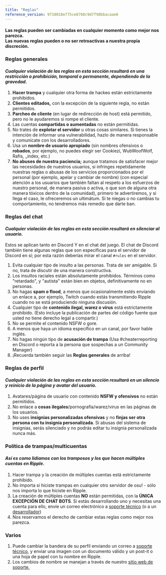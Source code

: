 ```yaml
---
title: "Reglas"
reference_version: 9710018e775ce8760c9d7f98bbacaae6
---
```

<h4 class="cenetered">Las reglas pueden ser cambiadas en cualquier momento como mejor nos parezca.<br>Las nuevas reglas pueden o no ser retroactivas a nuestra propia discreción.</h4>

<h3><i class="game icon"></i> Reglas generales</h3>

#### _Cualquier violación de las reglas en esta sección resultará en una **restricción o prohibición, temporal o permanente**, dependiendo de la gravedad._

1. **Hacer trampa** y cualquier otra forma de hackeo están estrictamente prohibidos.
2. **Clientes editados,** con la excepción de la siguiente regla, no están permitidos.
3. **Parcheo de cliente** (en lugar de redirección de host) está permitido, pero no le ayudaremos si rompe el cliente.
4. Las cuentas **compartidas o aumentadas** no están permitidas.
5. No trates de **explotar el servidor** u otras cosas similares. Si tienes la intención de informar una vulnerabilidad, hazlo de manera responsable y comunícate con los desarrolladores.
6. Usa un **nombre de usuario apropiado** (sin nombres ofensivos o **robados**, por ejemplo, no puedes elegir ser Cookiezi, WubWoofWolf, Rafis, _index, etc.)
7. **No abuses de nuestra paciencia;** aunque tratamos de satisfacer mejor las necesidades de nuestros usuarios, si infringes repetidamente nuestras reglas o abusas de los servicios proporcionados por el personal (por ejemplo, apelar y cambiar de nombre) (con especial atención a los usuarios que también faltan al respeto a los esfuerzos de nuestro personal, de manera pasiva o activa, o que son de alguna otra manera tóxicos dentro de la comunidad), primero te advertiremos, y si llega el caso, le ofreceremos un ultimátum. Si te niegas o no cambias tu comportamiento, no tendremos más remedio que darte ban.

<h3><i class="comment icon"></i> Reglas del chat</h3>

#### _Cualquier violación de las reglas en esta sección resultará en **silenciar al usuario**._

Estos se aplican tanto en Discord Y en el chat del juego. El chat de Discord también tiene algunas reglas que son específicas para el servidor de Discord en sí; por esta razón deberías mirar el canal `#rules` en el servidor.

1. Evita cualquier tipo de insulto a las personas. Trata de ser amigable. Si no, trata de discutir de una manera constructiva.
2. Los insultos raciales están absolutamente prohibidos. Términos como "retardado", y "autista" están bien en objetos, definitivamente no en personas.
3. No hagas **spam o flood**, a menos que ocasionalmente estés enviando un enlace a, por ejemplo, Twitch cuando estás transmitiendo Ripple cuando no se está produciendo ninguna discusión.
4. Cualquier tipo de **contenido ilegal, warez o virus** está estrictamente prohibido. (Esto incluye la publicación de partes del código fuente que usted no tiene derecho legal a compartir.)
5. No se permite el contenido NSFW o gore.
6. A menos que haya un idioma específico en un canal, por favor hable inglés.
7. No hagas ningún tipo de **acusación de trampa** (Usa #cheaterreporting en Discord o reporta a la persona que sospechas a un Community Manager)
8. ¡Recuerda también seguir las **Reglas generales** de arriba!

<h3><i class="user icon"></i> Reglas de perfil</h3>

#### _Cualquier violación de las reglas en esta sección resultará en un **silencio y reinicio de la página y avatar del usuario**._

1. Avatares/página de usuario con contenido **NSFW y ofensivos** no están permitidos.
2. No enlace a **cosas ilegales**/pornografía/warez/virus en las páginas de los usuarios.
3. No uses **insignias personalizadas ofensivas** y no **finjas ser otra persona con tu insignia personalizada**. Si abusas del sistema de insignias, serás silenciado y no podrás editar tu insignia personalizada nunca más.

<h3><i class="file text outline icon"></i> Política de trampas/multicuentas</h3>

#### _Así es como lidiamos con los tramposos y los que hacen múltiples cuentas en Ripple._

1. Hacer trampa y la creación de múltiples cuentas está estrictamente prohibido.
2. No importa si hiciste trampas en cualquier otro servidor de osu! - sólo nos importa lo que hiciste en Ripple.
3. La creación de múltiples cuentas **NO** están permitidas, con la **ÚNICA EXCEPCIÓN DE CHAT BOTS**.  Si estás desarrollando uno y necesitas una cuenta para ello,  envíe un correo electrónico a [soporte técnico](mailto:support@ripple.moe) (o a un [desarrollador](mailto:howl@ripple.moe))
4. Nos reservamos el derecho de cambiar estas reglas como mejor nos parezca.

<h3><i class="list layout icon"></i> Varios</h3>

1. Puede cambiar la bandera de su perfil enviando un correo a [soporte técnico](mailto:support@ripple.moe), y enviar una imagen con un documento válido y un post-it o una hoja de papel con tu nombre en Ripple.
2. Los cambios de nombre se manejan a través de nuestro [sitio web de soporte.](https://support.ripple.moe)
